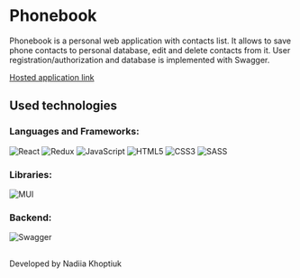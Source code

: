 # Phonebook

Phonebook is a personal web application with contacts list. It allows to save phone contacts to personal database, edit and delete contacts from it.
User registration/authorization and database is implemented with Swagger.

[Hosted application link](https://nadiakhoptiuk.github.io/goit-react-hw-08-phonebook/)

## Used technologies

### Languages and Frameworks:
![React](https://img.shields.io/badge/react-%2320232a.svg?style=for-the-badge&logo=react&logoColor=%2361DAFB)
![Redux](https://img.shields.io/badge/redux-%23593d88.svg?style=for-the-badge&logo=redux&logoColor=white)
![JavaScript](https://img.shields.io/badge/javascript-%23323330.svg?style=for-the-badge&logo=javascript&logoColor=%23F7DF1E)
![HTML5](https://img.shields.io/badge/html5-%23E34F26.svg?style=for-the-badge&logo=html5&logoColor=white)
![CSS3](https://img.shields.io/badge/css3-%231572B6.svg?style=for-the-badge&logo=css3&logoColor=white)
![SASS](https://img.shields.io/badge/SASS-hotpink.svg?style=for-the-badge&logo=SASS&logoColor=white)

### Libraries:
![MUI](https://img.shields.io/badge/MUI-%230081CB.svg?style=for-the-badge&logo=mui&logoColor=white)

### Backend:
![Swagger](https://img.shields.io/badge/-Swagger-%23Clojure?style=for-the-badge&logo=swagger&logoColor=white)

## 

Developed by Nadiia Khoptiuk
